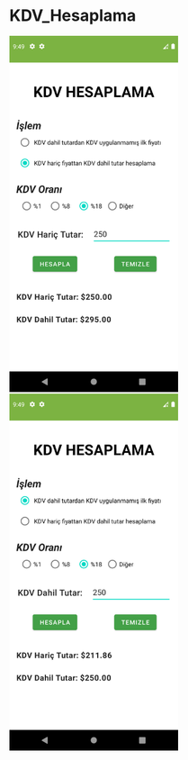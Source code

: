# KDV_Hesaplama
<div>
<img src="app/src/main/res/drawable/foto1.png" width="300">
<img src="app/src/main/res/drawable/foto2.png" width="300">
</div>
